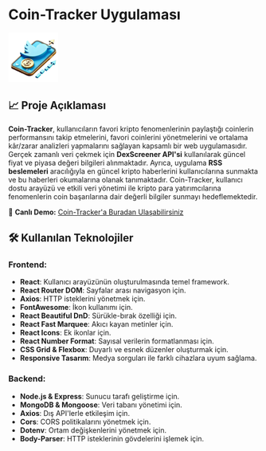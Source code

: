 # Coin-Tracker Uygulaması

<img src="./src/assets/logo.png" alt="Coin-Tracker Logo" width="100" margin-left="auto" margin-right="auto" />


## 📈 Proje Açıklaması

**Coin-Tracker**, kullanıcıların favori kripto fenomenlerinin paylaştığı coinlerin performansını takip etmelerini, favori coinlerini yönetmelerini ve ortalama kâr/zarar analizleri yapmalarını sağlayan kapsamlı bir web uygulamasıdır. Gerçek zamanlı veri çekmek için **DexScreener API'si** kullanılarak güncel fiyat ve piyasa değeri bilgileri alınmaktadır. Ayrıca, uygulama **RSS beslemeleri** aracılığıyla en güncel kripto haberlerini kullanıcılarına sunmakta ve bu haberleri okumalarına olanak tanımaktadır. Coin-Tracker, kullanıcı dostu arayüzü ve etkili veri yönetimi ile kripto para yatırımcılarına fenomenlerin coin başarılarına dair değerli bilgiler sunmayı hedeflemektedir.


🔗 **Canlı Demo:** [Coin-Tracker'a Buradan Ulaşabilirsiniz](https://cointracker-canozgen.netlify.app/)

## 🛠️ Kullanılan Teknolojiler

### **Frontend:**
- **React**: Kullanıcı arayüzünün oluşturulmasında temel framework.
- **React Router DOM**: Sayfalar arası navigasyon için.
- **Axios**: HTTP isteklerini yönetmek için.
- **FontAwesome**: İkon kullanımı için.
- **React Beautiful DnD**: Sürükle-bırak özelliği için.
- **React Fast Marquee**: Akıcı kayan metinler için.
- **React Icons**: Ek ikonlar için.
- **React Number Format**: Sayısal verilerin formatlanması için.
- **CSS Grid & Flexbox**: Duyarlı ve esnek düzenler oluşturmak için.
- **Responsive Tasarım**: Medya sorguları ile farklı cihazlara uyum sağlama.

### **Backend:**
- **Node.js & Express**: Sunucu tarafı geliştirme için.
- **MongoDB & Mongoose**: Veri tabanı yönetimi için.
- **Axios**: Dış API'lerle etkileşim için.
- **Cors**: CORS politikalarını yönetmek için.
- **Dotenv**: Ortam değişkenlerini yönetmek için.
- **Body-Parser**: HTTP isteklerinin gövdelerini işlemek için.



